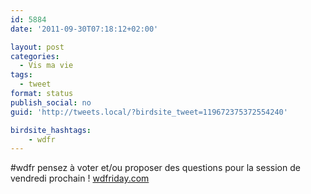 ```yaml
---
id: 5884
date: '2011-09-30T07:18:12+02:00'

layout: post
categories:
  - Vis ma vie
tags:
  - tweet
format: status
publish_social: no
guid: 'http://tweets.local/?birdsite_tweet=119672375372554240'

birdsite_hashtags:
    - wdfr
---
```


\#wdfr pensez à voter et/ou proposer des questions pour la session de vendredi prochain ! [wdfriday.com](http://wdfriday.com)